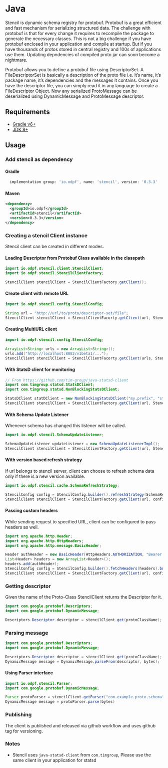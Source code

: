 # Java

Stencil is dynamic schema registry for protobuf. Protobuf is a great efficient and fast mechanism for serializing structured data. The challenge with protobuf is that for every change it requires to recompile the package to generate the necessary classes. This is not a big challenge if you have protobuf enclosed in your application and compile at startup. But if you have thousands of protos stored in central registry and 100s of applications use them. Updating depndencies of compiled proto jar can soon become a nightmare.

Protobuf allows you to define a protobuf file using DescriptorSet. A FileDescriptorSet is basically a description of the proto file i.e. it’s name, it’s package name, it’s dependencies and the messages it contains. Once you have the descriptor file, you can simply read it in any language to create a FileDescriptor Object. Now any serialized ProtoMessage can be deserialized using DynamicMessage and ProtoMessage descriptor.

## Requirements

- [Gradle v6+](https://gradle.org/)
- [JDK 8+](https://openjdk.java.net/projects/jdk8/)

## Usage

### Add stencil as dependency

#### Gradle

```groovy
  implementation group: 'io.odpf', name: 'stencil', version: '0.3.3'
```

#### Maven

```xml
<dependency>
  <groupId>io.odpf</groupId>
  <artifactId>stencil</artifactId>
  <version>0.3.3</version>
</dependency>
```

### Creating a stencil Client instance

Stencil client can be created in different modes.

#### Loading Descriptor from Protobuf Class available in the classpath

```java
import io.odpf.stencil.client.StencilClient;
import io.odpf.stencil.StencilClientFactory;

StencilClient stencilClient = StencilClientFactory.getClient();
```

#### Create client with remote URL

```java
import io.odpf.stencil.config.StencilConfig;

String url = "http://url/to/proto/descriptor-set/file";
StencilClient stencilClient = StencilClientFacorty.getClient(url, StencilConfig.builder().build());
```

#### Creating MultiURL client

```java
import io.odpf.stencil.config.StencilConfig;

ArrayList<String> urls = new ArrayList<String>();
urls.add("http://localhost:8082/v1beta1/...");
StencilClient stencilClient = StencilClientFacorty.getClient(urls, StencilConfig.builder().build());
```

#### With StatsD client for monitoring

```java
// From https://github.com/tim-group/java-statsd-client
import com.timgroup.statsd.StatsDClient;
import com.timgroup.statsd.NonBlockingStatsDClient;

StatsDClient statDClient = new NonBlockingStatsDClient("my.prefix", "statsd-host", 8125);
StencilClient stencilClient = StencilClientFactory.getClient(url, StencilConfig.builder().statsDClient(statsDClient).build());
```

#### With Schema Update Listener

Whenever schema has changed this listener will be called.

```java
import io.odpf.stencil.SchemaUpdateListener;

SchemaUpdateListener updateListener = new SchemaUpdateListenerImpl();
StencilClient stencilClient = StencilClientFactory.getClient(url, StencilConfig.builder().updateListener(updateListener).build());
```

#### With version based refresh strategy

If url belongs to stencil server, client can choose to refresh schema data only if there is a new version available.

```java
import io.odpf.stencil.cache.SchemaRefreshStrategy;

StencilConfig config = StencilConfig.builder().refreshStrategy(SchemaRefreshStrategy.versionBasedRefresh()).build();
StencilClient stencilClient = StencilClientFactory.getClient(url, config);
```

#### Passing custom headers

While sending request to specified URL, client can be configured to pass headers as well.

```java
import org.apache.http.Header;
import org.apache.http.HttpHeaders;
import org.apache.http.message.BasicHeader;

Header authHeader = new BasicHeader(HttpHeaders.AUTHORIZATION, "Bearer " + token);
List<Header> headers = new ArrayList<Header>();
headers.add(authHeader);
StencilConfig config = StencilConfig.builder().fetchHeaders(headers).build();
StencilClient stencilClient = StencilClientFactory.getClient(url, config);
```

### Getting descriptor

Given the name of the Proto-Class StencilClient returns the Descriptor for it.

```java
import com.google.protobuf.Descriptors;
import com.google.protobuf.DynamicMessage;

Descriptors.Descriptor descriptor = stencilClient.get(protoClassName);
```

### Parsing message

```java
import com.google.protobuf.Descriptors;
import com.google.protobuf.DynamicMessage;

Descriptors.Descriptor descriptor = stencilClient.get(protoClassName);
DynamicMessage message = DynamicMessage.parseFrom(descriptor, bytes);
```

#### Using Parser interface

```java
import io.odpf.stencil.Parser;
import com.google.protobuf.DynamicMessage;

Parser protoParser = stencilClient.getParser("com.example.proto.schema");
DynamicMessage message = protoParser.parse(bytes)
```

### Publishing

The client is published and released via github workflow and uses github tag for versioning.

### Notes

- Stencil uses `java-statsd-client` from `com.timgroup`, Please use the same client in your application for statsd
